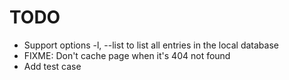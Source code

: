 # TODO

* Support options -l, --list to list all entries in the local database
* FIXME: Don't cache page when it's 404 not found
* Add test case
